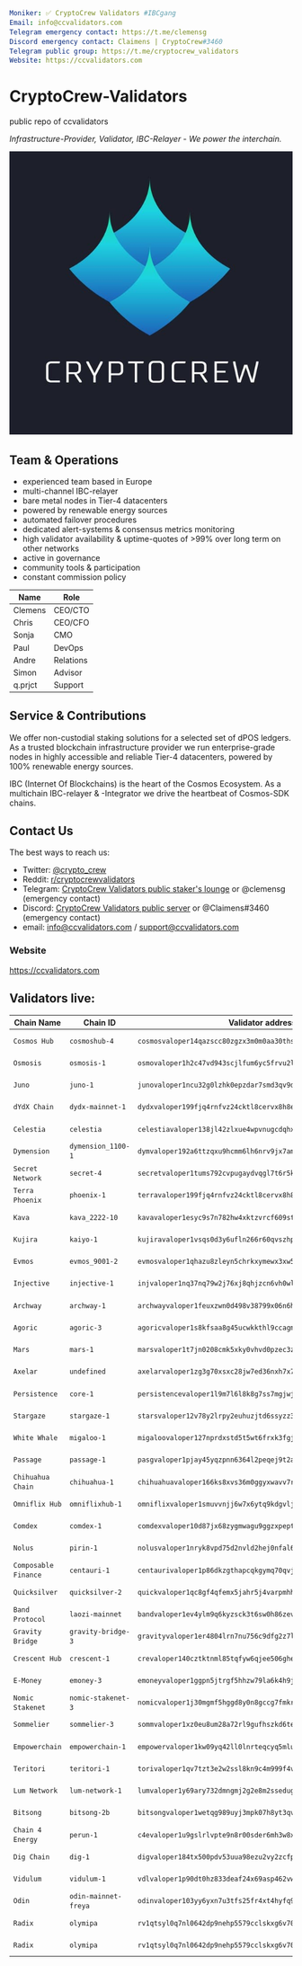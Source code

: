 ```yaml
Moniker: ✅ CryptoCrew Validators #IBCgang
Email: info@ccvalidators.com
Telegram emergency contact: https://t.me/clemensg
Discord emergency contact: Claimens | CryptoCrew#3460
Telegram public group: https://t.me/cryptocrew_validators
Website: https://ccvalidators.com
```

# CryptoCrew-Validators 
public repo of ccvalidators

_Infrastructure-Provider, Validator, IBC-Relayer - We power the interchain._

 ![ccv](ccv.png)


## Team & Operations

- experienced team based in Europe
- multi-channel IBC-relayer
- bare metal nodes in Tier-4 datacenters
- powered by renewable energy sources
- automated failover procedures
- dedicated alert-systems & consensus metrics monitoring 
- high validator availability & uptime-quotes of >99% over long term on other networks
- active in governance
- community tools & participation
- constant commission policy


| Name            | Role      | 
| --------------- | --------- | 
| Clemens         | CEO/CTO   |
| Chris           | CEO/CFO   |
| Sonja           | CMO       |
| Paul            | DevOps    |
| Andre           | Relations |
| Simon           | Advisor   | 
| q.prjct         | Support   |


## Service & Contributions

We offer non-custodial staking solutions for a selected set of dPOS ledgers. As a trusted blockchain infrastructure provider we run enterprise-grade nodes in highly accessible and reliable Tier-4 datacenters, powered by 100% renewable energy sources.

IBC (Internet Of Blockchains) is the heart of the Cosmos Ecosystem. As a multichain IBC-relayer & -Integrator we drive the heartbeat of Cosmos-SDK chains.

 
## Contact Us

The best ways to reach us: 

- Twitter: [@crypto_crew](https://twitter.com/crypto_crew)  
- Reddit: [r/cryptocrewvalidators](https://www.reddit.com/r/cryptocrewvalidators)  
- Telegram: [CryptoCrew Validators public staker's lounge](https://t.me/cryptocrew_validators) or @clemensg (emergency contact)
- Discord: [CryptoCrew Validators public server](https://discord.gg/ACsTu6kh) or @Claimens#3460 (emergency contact)
- email: info@ccvalidators.com / support@ccvalidators.com

 
### Website

https://ccvalidators.com

## Validators live:

| Chain Name         | Chain ID                 | Validator address                                            | Link                  |
| ----------------- | -------------------------- | ------------------------------------------------------------ | --------------------- |
| `Cosmos Hub` | `cosmoshub-4` | `cosmosvaloper14qazscc80zgzx3m0m0aa30ths0p9hg8vdglqrc` | [delegate ATOM](https://wallet.keplr.app/chains/cosmos-hub?modal=validator&chain=cosmoshub-4&validator_address=cosmosvaloper14qazscc80zgzx3m0m0aa30ths0p9hg8vdglqrc) |
| `Osmosis` | `osmosis-1` | `osmovaloper1h2c47vd943scjlfum6yc5frvu2l279lwjep5d6` | [delegate OSMO](https://wallet.keplr.app/chains/osmosis?modal=validator&chain=osmosis-1&validator_address=osmovaloper1h2c47vd943scjlfum6yc5frvu2l279lwjep5d6) |
| `Juno` | `juno-1` | `junovaloper1ncu32g0lzhk0epzdar7smd3qv9da2n8w8mwn4k` | [delegate JUNO](https://wallet.keplr.app/chains/juno?modal=validator&chain=juno-1&validator_address=junovaloper1ncu32g0lzhk0epzdar7smd3qv9da2n8w8mwn4k) |
| `dYdX Chain` | `dydx-mainnet-1` | `dydxvaloper199fjq4rnfvz24cktl8cervx8h8e90ruk3yrrdn` | [delegate DYDX](https://wallet.keplr.app/chains/dydx?modal=validator&chain=dydx-mainnet-1&validator_address=dydxvaloper199fjq4rnfvz24cktl8cervx8h8e90ruk3yrrdn) |
| `Celestia` | `celestia` | `celestiavaloper138jl42zlxue4wpvnugcdqhxjmyd2vpt6qhs5ls` | [delegate TIA](https://wallet.keplr.app/chains/celestia?modal=validator&chain=celestia&validator_address=celestiavaloper138jl42zlxue4wpvnugcdqhxjmyd2vpt6qhs5ls) |
| `Dymension` | `dymension_1100-1` | `dymvaloper192a6ttzqxu9hcmm6lh6nrv9jx7am27j9q7cyau` | [delegate DYM](https://wallet.keplr.app/chains/dymension?tab=staking&modal=validator&chain=dymension_1100-1&validator_address=dymvaloper192a6ttzqxu9hcmm6lh6nrv9jx7am27j9q7cyau) |
| `Secret Network` | `secret-4` | `secretvaloper1tums792cvpugaydvqgl7t6r5khfsgh7n78hs5w` | [delegate SCRT](https://wallet.keplr.app/chains/secret-network?modal=validator&chain=secret-4&validator_address=secretvaloper1tums792cvpugaydvqgl7t6r5khfsgh7n78hs5w) |
| `Terra Phoenix` | `phoenix-1` | `terravaloper199fjq4rnfvz24cktl8cervx8h8e90rukmgdv5x` | [delegate LUNA](https://station.terra.money/stake/terravaloper199fjq4rnfvz24cktl8cervx8h8e90rukmgdv5x) |
| `Kava` | `kava_2222-10` | `kavavaloper1esyc9s7n782hw4xktzvrcf609st6emml5tnluu` | [delegate KAVA](https://wallet.keplr.app/chains/kava?modal=validator&chain=kava_2222-10&validator_address=kavavaloper1esyc9s7n782hw4xktzvrcf609st6emml5tnluu) |
| `Kujira` | `kaiyo-1` | `kujiravaloper1vsqs0d3y6ufln266r60qvszhps3tmgsxcpsgyq` | [delegate KUJI](https://blue.kujira.app/stake/kujiravaloper1vsqs0d3y6ufln266r60qvszhps3tmgsxcpsgyq) |
| `Evmos` | `evmos_9001-2` | `evmosvaloper1qhazu8zleyn5chrkxymewx3xw5guq2vm6q7zl0` | [delegate EVMOS](https://wallet.keplr.app/chains/evmos?modal=validator&chain=evmos_9001-2&validator_address=evmosvaloper1qhazu8zleyn5chrkxymewx3xw5guq2vm6q7zl0) |
| `Injective` | `injective-1` | `injvaloper1nq37nq79w2j76xj8qhjzcn6vh0wlx0qk2r7zm6` | [delegate INJ](https://hub.injective.network/validators/injvaloper1nq37nq79w2j76xj8qhjzcn6vh0wlx0qk2r7zm6) |
| `Archway` | `archway-1` | `archwayvaloper1feuxzwn0d498v38799x06n6hqlc5d04ydpczaq` | [delegate ARCH](https://archway.disperze.network/validators/archwayvaloper1feuxzwn0d498v38799x06n6hqlc5d04ydpczaq) |
| `Agoric` | `agoric-3` | `agoricvaloper1s8kfsaa8g45ucwkkthl9ccagmecmj4uxdu2hkj` | [delegate BLD](https://wallet.keplr.app/chains/agoric?modal=validator&chain=agoric-3&validator_address=agoricvaloper1s8kfsaa8g45ucwkkthl9ccagmecmj4uxdu2hkj) |
| `Mars` | `mars-1` | `marsvaloper1t7jn0208cmk5xky0vhvd0pzec3zuv9z5wwyrmd` | [delegate MARS](https://station.terra.money/validator/marsvaloper1t7jn0208cmk5xky0vhvd0pzec3zuv9z5wwyrmd) |
| `Axelar` | `undefined` | `axelarvaloper1zg3g70xsxc28jw7ed36nxh7x70s22ufrw4urnk` | [delegate AXL](https://wallet.keplr.app/chains/axelar?modal=validator&chain=axelar-dojo-1&validator_address=axelarvaloper1zg3g70xsxc28jw7ed36nxh7x70s22ufrw4urnk) |
| `Persistence` | `core-1` | `persistencevaloper1l9m7l6l8k8g7ss7mgjwjgchpclrt74a2uyv879` | [delegate XPRT](https://wallet.keplr.app/chains/persistence?modal=validator&chain=core-1&validator_address=persistencevaloper1l9m7l6l8k8g7ss7mgjwjgchpclrt74a2uyv879) |
| `Stargaze` | `stargaze-1` | `starsvaloper12v78y2lrpy2euhuzjtd6ssyzz3zllgs0uqk3nn` | [delegate STARS](https://wallet.keplr.app/chains/stargaze?modal=validator&chain=stargaze-1&validator_address=starsvaloper12v78y2lrpy2euhuzjtd6ssyzz3zllgs0uqk3nn) |
| `White Whale` | `migaloo-1` | `migaloovaloper127nprdxstd5t5wt6frxk3fgj74zdp5mef63chj` | [delegate WHALE](https://restake.app/migaloo/migaloovaloper127nprdxstd5t5wt6frxk3fgj74zdp5mef63chj) |
| `Passage` | `passage-1` | `pasgvaloper1pjay45yqzpnn6364l2peqej9t2ah5vknp9kxy6` | [delegate PSG](https://restake.app/passage/pasgvaloper1pjay45yqzpnn6364l2peqej9t2ah5vknp9kxy6) |
| `Chihuahua Chain` | `chihuahua-1` | `chihuahuavaloper166ks8xvs36m0ggyxwavv7rj4d9nqwthgq5g7s8` | [delegate HUAHUA](https://restake.app/chihuahua/chihuahuavaloper166ks8xvs36m0ggyxwavv7rj4d9nqwthgq5g7s8) |
| `Omniflix Hub` | `omniflixhub-1` | `omniflixvaloper1smuvvnjj6w7x6ytq9kdgvlj6er99y6645hjfme` | [delegate FLIX](https://restake.app/omniflixhub/omniflixvaloper1smuvvnjj6w7x6ytq9kdgvlj6er99y6645hjfme) |
| `Comdex` | `comdex-1` | `comdexvaloper10d87jx68zygmwagu9ggzxpept07zs7nmcpyjr6` | [delegate CMDX](https://restake.app/comdex/comdexvaloper10d87jx68zygmwagu9ggzxpept07zs7nmcpyjr6) |
| `Nolus` | `pirin-1` | `nolusvaloper1nryk8vpd75d2nvld2hej0nfal64qm3wpnt7cg3` | [delegate NLS](https://ping.pub/nolus/staking/nolusvaloper1nryk8vpd75d2nvld2hej0nfal64qm3wpnt7cg3) |
| `Composable Finance` | `centauri-1` | `centaurivaloper1p86dkzgthapcqkgymq70qvjnt4exf09hf308pu` | [delegate PICA](https://ping.pub/Composable/staking/centaurivaloper1p86dkzgthapcqkgymq70qvjnt4exf09hf308pu) |
| `Quicksilver` | `quicksilver-2` | `quickvaloper1qc8gf4qfemx5jahr5j4varpmhhs35q9pgl2w58` | [delegate QCK](https://restake.app/quicksilver/quickvaloper1qc8gf4qfemx5jahr5j4varpmhhs35q9pgl2w58) |
| `Band Protocol` | `laozi-mainnet` | `bandvaloper1ev4ylm9q6kyzsck3t6sw0h86zev95cfxzkn4cz` | [delegate BAND](https://restake.app/bandchain/bandvaloper1ev4ylm9q6kyzsck3t6sw0h86zev95cfxzkn4cz) |
| `Gravity Bridge` | `gravity-bridge-3` | `gravityvaloper1er4804lrn7nu756c9dfg2z7l6288z2d64ltlus` | [delegate GRAV](https://restake.app/gravitybridge/gravityvaloper1er4804lrn7nu756c9dfg2z7l6288z2d64ltlus) |
| `Crescent Hub` | `crescent-1` | `crevaloper140cztktnml85tqfyw6qjee506gheg0rdteh0se` | [delegate CRE](https://restake.app/crescent/crevaloper140cztktnml85tqfyw6qjee506gheg0rdteh0se) |
| `E-Money` | `emoney-3` | `emoneyvaloper1ggpn5jtrgf5hhzw79la6k4h9jgcws3erjzccuh` | [delegate NGM](https://wallet.keplr.app/chains/e-money?modal=validator&chain=emoney-3&validator_address=emoneyvaloper1ggpn5jtrgf5hhzw79la6k4h9jgcws3erjzccuh&referral=true) |
| `Nomic Stakenet` | `nomic-stakenet-3` | `nomicvaloper1j30mgmf5hggd8y0n8gccg7fmkrf0zv6q9chl2g` | [delegate NOM](https://app.nomic.io/#/staking?validator=nomic15aarwg3ak0cpck643asxjcpkl8m39w7gr2e3fr&modal=info) |
| `Sommelier` | `sommelier-3` | `sommvaloper1xz0eu8um28a72rl9gufhszkd6tewus8u38l5nd` | [delegate SOMM](https://wallet.keplr.app/chains/sommelier?modal=validator&chain=sommelier-3&validator_address=sommvaloper1xz0eu8um28a72rl9gufhszkd6tewus8u38l5nd) |
| `Empowerchain` | `empowerchain-1` | `empowervaloper1kw09yq42ll0lnrteqcyq5mluvmlp7mvsqg7duh` | [delegate MPWR](https://ping.pub/empower/staking/empowervaloper1kw09yq42ll0lnrteqcyq5mluvmlp7mvsqg7duh) |
| `Teritori` | `teritori-1` | `torivaloper1qv7tzt3e2w2ssl8kn9c4m999f4vy8k0cnpmhct` | [delegate TORI](https://explorer.teritori.com/teritori/staking/torivaloper1qv7tzt3e2w2ssl8kn9c4m999f4vy8k0cnpmhct) |
| `Lum Network` | `lum-network-1` | `lumvaloper1y69ary732dmngmj2g2e8m2ssedugya4may0tj5` | [delegate LUM](https://restake.app/lumnetwork/lumvaloper1y69ary732dmngmj2g2e8m2ssedugya4may0tj5) |
| `Bitsong` | `bitsong-2b` | `bitsongvaloper1wetqg989uyj3mpk07h8yt3qvu2cdlsv7fp3zda` | [delegate BTSG](https://restake.app/bitsong/bitsongvaloper1wetqg989uyj3mpk07h8yt3qvu2cdlsv7fp3zda) |
| `Chain 4 Energy` | `perun-1` | `c4evaloper1u9gslrlvpte9n8r00sder6mh3w8xcadqlmfvae` | [delegate C4E](https://restake.app/chain4energy/c4evaloper1u9gslrlvpte9n8r00sder6mh3w8xcadqlmfvae) |
| `Dig Chain` | `dig-1` | `digvaloper184tx500pdv53uua98ezu2vy2zcfp5nfwrsjnz7` | [delegate DIG](https://restake.app/dig/digvaloper184tx500pdv53uua98ezu2vy2zcfp5nfwrsjnz7) |
| `Vidulum` | `vidulum-1` | `vdlvaloper1p90dt0hz833deaf24x69asp462vwkpgu2ln4gj` | [delegate VDL](https://restake.app/vidulum/vdlvaloper1p90dt0hz833deaf24x69asp462vwkpgu2ln4gj) |
| `Odin` | `odin-mainnet-freya` | `odinvaloper103yy6yxn7u3tfs25fr4xt4hyfq9h44ydw98n3z` | [delegate ODIN](https://restake.app/odin/odinvaloper103yy6yxn7u3tfs25fr4xt4hyfq9h44ydw98n3z) |
| `Radix` | `olymipa` | `rv1qtsyl0q7nl0642dp9nehp5579cclskxg6v70yphy5wcfxpmjfqc66s4l9md` | [delegate XRD](https://explorer.radixdlt.com/#/validators/rv1qtsyl0q7nl0642dp9nehp5579cclskxg6v70yphy5wcfxpmjfqc66s4l9md) |
| `Radix` | `olymipa` | `rv1qtsyl0q7nl0642dp9nehp5579cclskxg6v70yphy5wcfxpmjfqc66s4l9md` | [delegate XRD](https://explorer.radixdlt.com/#/validators/rv1qtsyl0q7nl0642dp9nehp5579cclskxg6v70yphy5wcfxpmjfqc66s4l9md) |
